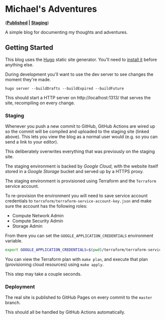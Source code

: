 # Michael's Adventures

(**[Published](http://adventures.michaelfbryan.com/) | [Staging](https://staging.adventures.michaelfbryan.com/)**)

A simple blog for documenting my thoughts and adventures.

## Getting Started

This blog uses the [Hugo][hugo] static site generator. You'll need
to [install it][install-hugo] before anything else.

During development you'll want to use the dev server to see changes the moment
they're made.

```console
hugo server --buildDrafts --buildExpired --buildFuture
```

This should start a HTTP server on http://localhost:1313/ that serves the site,
recompiling on every change.

### Staging

Whenever you push a new commit to GitHub, GitHub Actions are wired up so the
commit will be compiled and uploaded to the staging site (linked above). This
lets you view the blog as a normal user would (e.g. so you can send a link to
your editor).

This deliberately overwrites everything that was previously on the staging
site.

The staging environment is backed by *Google Cloud*, with the website itself
stored in a *Google Storage* bucket and served up by a HTTPS proxy.

The staging environment is provisioned using Terraform and the `Terraform`
service account.

To re-provision the environment you will need to save service account
credentials to `terraform/terraform-service-account-key.json` and make sure the
account has the following roles:

- Compute Network Admin
- Compute Security Admin
- Storage Admin

From there you can set the `GOOGLE_APPLICATION_CREDENTIALS` environment
variable.

```bash
export GOOGLE_APPLICATION_CREDENTIALS=$(pwd)/terraform/terraform-service-account-key.json
```

You can view the Terraform plan with `make plan`, and execute that plan
(provisioning cloud resources) using `make apply`.

This step may take a couple seconds.

### Deployment

The real site is published to GitHub Pages on every commit to the `master`
branch.

This should all be handled by GitHub Actions automatically.

[install-hugo]: https://gohugo.io/getting-started/installing/
[hugo]: https://gohugo.io/
